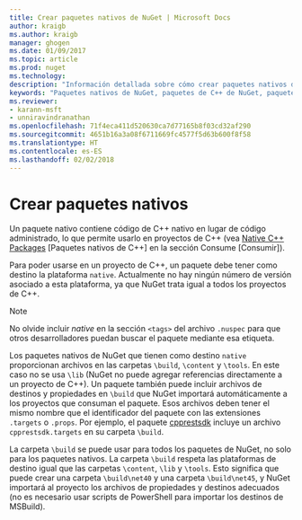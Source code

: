 ```yaml
---
title: Crear paquetes nativos de NuGet | Microsoft Docs
author: kraigb
ms.author: kraigb
manager: ghogen
ms.date: 01/09/2017
ms.topic: article
ms.prod: nuget
ms.technology: 
description: "Información detallada sobre cómo crear paquetes nativos de NuGet que contengan código de C++ en lugar de tener código administrado, para usarlos en proyectos de C++."
keywords: "Paquetes nativos de NuGet, paquetes de C++ de NuGet, paquetes de código nativo, destino de los proyectos de C++"
ms.reviewer:
- karann-msft
- unniravindranathan
ms.openlocfilehash: 71f4eca411d520630ca7d77165b8f03cd32af290
ms.sourcegitcommit: 4651b16a3a08f6711669fc4577f5d63b600f8f58
ms.translationtype: HT
ms.contentlocale: es-ES
ms.lasthandoff: 02/02/2018
---
```

# <a name="creating-native-packages"></a>Crear paquetes nativos

Un paquete nativo contiene código de C++ nativo en lugar de código administrado, lo que permite usarlo en proyectos de C++ (vea [Native C++ Packages](../consume-packages/finding-and-choosing-packages.md#native-cpp-packages) [Paquetes nativos de C++] en la sección Consume [Consumir]).

Para poder usarse en un proyecto de C++, un paquete debe tener como destino la plataforma `native`. Actualmente no hay ningún número de versión asociado a esta plataforma, ya que NuGet trata igual a todos los proyectos de C++.

> [!Note]
> No olvide incluir *native* en la sección `<tags>` del archivo `.nuspec` para que otros desarrolladores puedan buscar el paquete mediante esa etiqueta.

Los paquetes nativos de NuGet que tienen como destino `native` proporcionan archivos en las carpetas `\build`, `\content` y `\tools`. En este caso no se usa `\lib` (NuGet no puede agregar referencias directamente a un proyecto de C++). Un paquete también puede incluir archivos de destinos y propiedades en `\build` que NuGet importará automáticamente a los proyectos que consuman el paquete. Esos archivos deben tener el mismo nombre que el identificador del paquete con las extensiones `.targets` o `.props`. Por ejemplo, el paquete [cpprestsdk](https://nuget.org/packages/cpprestsdk/) incluye un archivo `cpprestsdk.targets` en su carpeta `\build`.

La carpeta `\build` se puede usar para todos los paquetes de NuGet, no solo para los paquetes nativos. La carpeta `\build` respeta las plataformas de destino igual que las carpetas `\content`, `\lib` y `\tools`. Esto significa que puede crear una carpeta `\build\net40` y una carpeta `\build\net45`, y NuGet importará al proyecto los archivos de propiedades y destinos adecuados (no es necesario usar scripts de PowerShell para importar los destinos de MSBuild).
